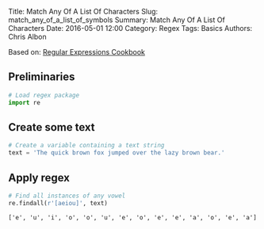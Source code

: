 Title: Match Any Of A List Of Characters
Slug: match_any_of_a_list_of_symbols
Summary: Match Any Of A List Of Characters
Date: 2016-05-01 12:00
Category: Regex
Tags: Basics
Authors: Chris Albon



Based on: [Regular Expressions Cookbook](http://shop.oreilly.com/product/0636920023630.do)

## Preliminaries


```python
# Load regex package
import re
```

## Create some text


```python
# Create a variable containing a text string
text = 'The quick brown fox jumped over the lazy brown bear.'
```

## Apply regex


```python
# Find all instances of any vowel
re.findall(r'[aeiou]', text)
```




    ['e', 'u', 'i', 'o', 'o', 'u', 'e', 'o', 'e', 'e', 'a', 'o', 'e', 'a']


